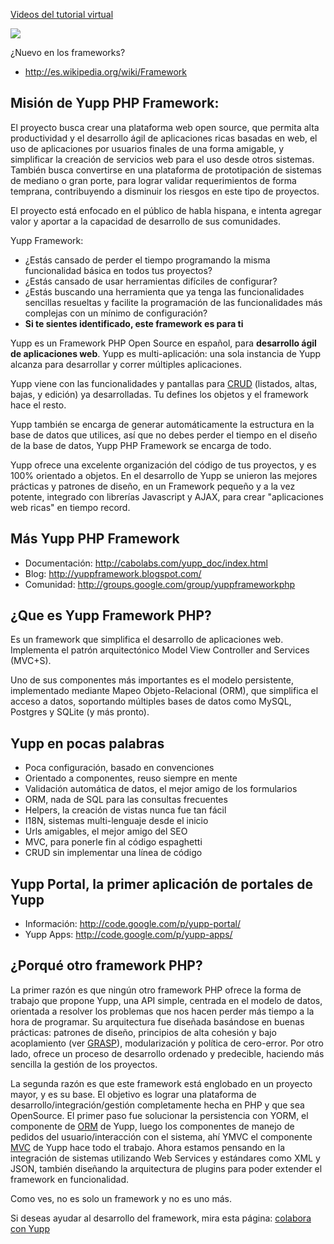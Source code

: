 [Videos del tutorial virtual](http://yuppframework.blogspot.com/2011/05/videos-del-tutorial-virtual.html)

[![](http://2.bp.blogspot.com/-Mg0y6TorXGE/T5__eiaxx5I/AAAAAAAAFU0/KutfBp-bLWI/s1600/YuppFrameworkv05.png)](http://code.google.com/p/yupp/downloads/list)

¿Nuevo en los frameworks?
  * http://es.wikipedia.org/wiki/Framework


## Misión de Yupp PHP Framework: ##

El proyecto busca crear una plataforma web open source, que permita alta productividad y el desarrollo ágil de aplicaciones ricas basadas en web, el uso de aplicaciones por usuarios finales de una forma amigable, y simplificar la creación de servicios web para el uso desde otros sistemas. También busca convertirse en una plataforma de prototipación de sistemas de mediano o gran porte, para lograr validar requerimientos de forma temprana, contribuyendo a disminuir los riesgos en este tipo de proyectos.

El proyecto está enfocado en el público de habla hispana, e intenta agregar valor y aportar a la capacidad de desarrollo de sus comunidades.


Yupp Framework:
  * ¿Estás cansado de perder el tiempo programando la misma funcionalidad básica en todos tus proyectos?
  * ¿Estás cansado de usar herramientas difíciles de configurar?
  * ¿Estás buscando una herramienta que ya tenga las funcionalidades sencillas resueltas y facilite la programación de las funcionalidades más complejas con un mínimo de configuración?
  * **Si te sientes identificado, este framework es para ti**


Yupp es un Framework PHP Open Source en español, para **desarrollo ágil de aplicaciones web**. Yupp es multi-aplicación: una sola instancia de Yupp alcanza para desarrollar y correr múltiples aplicaciones.

Yupp viene con las funcionalidades y pantallas para [CRUD](http://es.wikipedia.org/wiki/CRUD) (listados, altas, bajas, y edición) ya desarrolladas. Tu defines los objetos y el framework hace el resto.

Yupp también se encarga de generar automáticamente la estructura en la base de datos que utilices, así que no debes perder el tiempo en el diseño de la base de datos, Yupp PHP Framework se encarga de todo.


Yupp ofrece una excelente organización del código de tus proyectos, y es 100% orientado a objetos. En el desarrollo de Yupp se unieron las mejores prácticas y patrones de diseño, en un Framework pequeño y a la vez potente, integrado con librerías Javascript y AJAX, para crear "aplicaciones web ricas" en tiempo record.

## Más Yupp PHP Framework ##

  * Documentación: http://cabolabs.com/yupp_doc/index.html
  * Blog: http://yuppframework.blogspot.com/
  * Comunidad: http://groups.google.com/group/yuppframeworkphp

## ¿Que es Yupp Framework PHP? ##

Es un framework que simplifica el desarrollo de aplicaciones web. Implementa el patrón arquitectónico Model View Controller and Services (MVC+S).

Uno de sus componentes más importantes es el modelo persistente, implementado mediante Mapeo Objeto-Relacional (ORM), que simplifica el acceso a datos, soportando múltiples bases de datos como MySQL, Postgres y SQLite (y más pronto).


## Yupp en pocas palabras ##

  * Poca configuración, basado en convenciones
  * Orientado a componentes, reuso siempre en mente
  * Validación automática de datos, el mejor amigo de los formularios
  * ORM, nada de SQL para las consultas frecuentes
  * Helpers, la creación de vistas nunca fue tan fácil
  * I18N, sistemas multi-lenguaje desde el inicio
  * Urls amigables, el mejor amigo del SEO
  * MVC, para ponerle fin al código espaghetti
  * CRUD sin implementar una línea de código


## Yupp Portal, la primer aplicación de portales de Yupp ##

  * Información: http://code.google.com/p/yupp-portal/
  * Yupp Apps: http://code.google.com/p/yupp-apps/


## ¿Porqué otro framework PHP? ##

La primer razón es que ningún otro framework PHP ofrece la forma de trabajo que propone Yupp, una API simple, centrada en el modelo de datos, orientada a resolver los problemas que nos hacen perder más tiempo a la hora de programar. Su arquitectura fue diseñada basándose en buenas prácticas: patrones de diseño, principios de alta cohesión y bajo acoplamiento (ver [GRASP](http://es.wikipedia.org/wiki/Grasp)), modularización y política de cero-error.
Por otro lado, ofrece un proceso de desarrollo ordenado y predecible, haciendo más sencilla la gestión de los proyectos.

La segunda razón es que este framework está englobado en un proyecto mayor, y es su base. El objetivo es lograr una plataforma de desarrollo/integración/gestión completamente hecha en PHP y que sea OpenSource. El primer paso fue solucionar la persistencia con YORM, el componente de [ORM](http://es.wikipedia.org/wiki/Mapeo_objeto-relacional) de Yupp, luego los componentes de manejo de pedidos del usuario/interacción con el sistema, ahí YMVC el componente [MVC](http://es.wikipedia.org/wiki/Modelo_Vista_Controlador) de Yupp hace todo el trabajo. Ahora estamos pensando en la integración de sistemas utilizando Web Services y estándares como XML y JSON, también diseñando la arquitectura de plugins para poder extender el framework en funcionalidad.

Como ves, no es solo un framework y no es uno más.

Si deseas ayudar al desarrollo del framework, mira esta página: [colabora con Yupp](http://groups.google.com/group/yuppframeworkphp/web/colabora-con-yupp-framework)